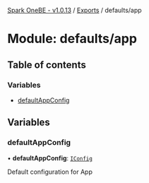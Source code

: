 [Spark OneBE - v1.0.13](../README.md) / [Exports](../modules.md) / defaults/app

# Module: defaults/app

## Table of contents

### Variables

- [defaultAppConfig](defaults_app.md#defaultappconfig)

## Variables

### defaultAppConfig

• **defaultAppConfig**: [`IConfig`](../interfaces/System_IConfig.IConfig.md)

Default configuration for App
